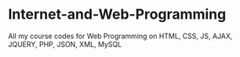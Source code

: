 # Internet-and-Web-Programming
All my course codes for Web Programming on HTML, CSS, JS, AJAX, JQUERY, PHP, JSON, XML, MySQL
